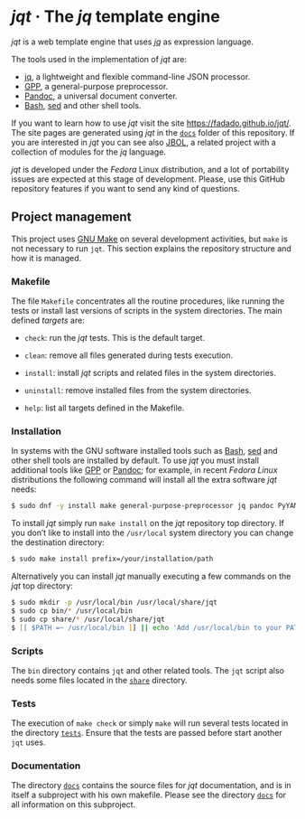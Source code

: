 # _jqt_ · The _jq_ template engine

_jqt_ is a web template engine that uses [_jq_](https://stedolan.github.io/jq/) as expression language.

The tools used in the implementation of _jqt_ are:

* [jq](https://stedolan.github.io/jq/), a lightweight and flexible command-line JSON processor.
* [GPP](https://logological.org/gpp), a general-purpose preprocessor.
* [Pandoc](http://pandoc.org/), a universal document converter.
* [Bash](https://www.gnu.org/software/bash/), [sed](https://www.gnu.org/software/sed/) and other shell tools.

If you want to learn how to use _jqt_ visit the site 
<https://fadado.github.io/jqt/>. The site pages are generated using _jqt_ in
the [`docs`](./docs/) folder of this repository.
If you are interested in _jqt_ you can see also [JBOL](https://github.com/fadado/jbol),
a related project with a collection of modules for the _jq_ language.

_jqt_ is developed under the _Fedora_ Linux distribution, and a lot of
portability issues are expected at this stage of development. Please, use this
GitHub repository features if you want to send any kind of questions.

## Project management

This project uses [GNU Make](https://www.gnu.org/software/make/) on several
development activities, but `make` is not necessary to run `jqt`. This section explains
the repository structure and how it is managed.

### Makefile

The file `Makefile` concentrates all the routine procedures, like running the tests
or install last versions of scripts in the system directories. The main defined _targets_
are:

* `check`: run the _jqt_ tests. This is the default target.

* `clean`: remove all files generated during tests execution.

* `install`: install _jqt_ scripts and related files in the system directories.

* `uninstall`: remove installed files from the system directories.

* `help`:  list all targets defined in the Makefile.

### Installation

In systems with the GNU software installed tools such as [Bash](https://www.gnu.org/software/bash/),
[sed](https://www.gnu.org/software/sed/) and other shell tools are installed by default.
To use _jqt_ you must install additional tools like [GPP](https://logological.org/gpp)
or [Pandoc](http://pandoc.org/); for example, in recent _Fedora Linux_ distributions
the following command will install all the extra software _jqt_ needs:

```zsh
$ sudo dnf -y install make general-purpose-preprocessor jq pandoc PyYAML
```

To install _jqt_ simply run `make install` on the _jqt_ repository top
directory. If you don’t like to install into the `/usr/local` system directory you
can change the destination directory:

```zsh
$ sudo make install prefix=/your/installation/path
```

Alternatively you can install _jqt_ manually executing a few commands on the
_jqt_ top directory:

```zsh
$ sudo mkdir -p /usr/local/bin /usr/local/share/jqt
$ sudo cp bin/* /usr/local/bin
$ sudo cp share/* /usr/local/share/jqt
$ [[ $PATH =~ /usr/local/bin ]] || echo 'Add /usr/local/bin to your PATH'
```

### Scripts

The `bin` directory contains `jqt` and other related tools. The `jqt` script
also needs some files located in the [`share`](./share/) directory.

### Tests

The execution of `make check` or simply `make` will run several tests located in the directory
[`tests`](./tests/). Ensure that the tests are passed before start
another `jqt` uses.

### Documentation

The directory [`docs`](./docs/) contains the source files for _jqt_ documentation, and is in itself a subproject with his
own makefile. Please see the directory [`docs`](./docs/) for all information on
this subproject.

<!--
vim:ts=4:sw=4:ai:et:fileencoding=utf8:syntax=markdown
-->
